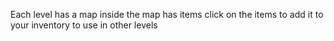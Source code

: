 Each level has a map
inside the map has items
click on the items to add it to your inventory to use in other levels